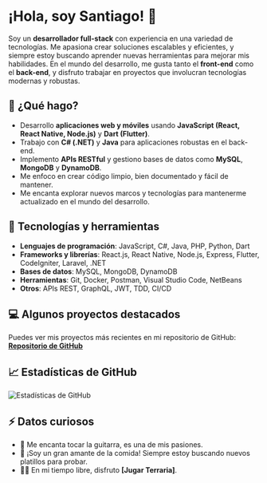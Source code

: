 # ¡Hola, soy Santiago! 👋

Soy un **desarrollador full-stack** con experiencia en una variedad de tecnologías. Me apasiona crear soluciones escalables y eficientes, y siempre estoy buscando aprender nuevas herramientas para mejorar mis habilidades. En el mundo del desarrollo, me gusta tanto el **front-end** como el **back-end**, y disfruto trabajar en proyectos que involucran tecnologías modernas y robustas.

## 🚀 ¿Qué hago?

- Desarrollo **aplicaciones web y móviles** usando **JavaScript (React, React Native, Node.js)** y **Dart (Flutter)**.
- Trabajo con **C# (.NET)** y **Java** para aplicaciones robustas en el back-end.
- Implemento **APIs RESTful** y gestiono bases de datos como **MySQL**, **MongoDB** y **DynamoDB**.
- Me enfoco en crear código limpio, bien documentado y fácil de mantener.
- Me encanta explorar nuevos marcos y tecnologías para mantenerme actualizado en el mundo del desarrollo.

## 🔧 Tecnologías y herramientas

- **Lenguajes de programación**: JavaScript, C#, Java, PHP, Python, Dart
- **Frameworks y librerías**: React.js, React Native, Node.js, Express, Flutter, CodeIgniter, Laravel, .NET
- **Bases de datos**: MySQL, MongoDB, DynamoDB
- **Herramientas**: Git, Docker, Postman, Visual Studio Code, NetBeans
- **Otros**: APIs REST, GraphQL, JWT, TDD, CI/CD

## 💻 Algunos proyectos destacados

Puedes ver mis proyectos más recientes en mi repositorio de GitHub:  
[**Repositorio de GitHub**](https://github.com/SantiHD4K?tab=repositories)

## 📈 Estadísticas de GitHub

![Estadísticas de GitHub](https://github-readme-stats.vercel.app/api?username=SantiHD4K&show_icons=true&hide_title=true&count_private=true&hide=prs&theme=radical)


## ⚡ Datos curiosos

- 🎸 Me encanta tocar la guitarra, es una de mis pasiones.
- 🍴 ¡Soy un gran amante de la comida! Siempre estoy buscando nuevos platillos para probar.
- 🦸‍♂️ En mi tiempo libre, disfruto **[Jugar Terraria]**.
